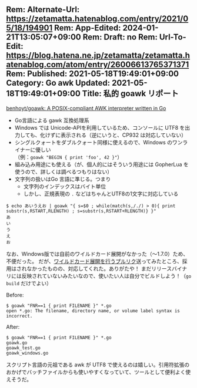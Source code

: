 Rem: Alternate-Url: https://zetamatta.hatenablog.com/entry/2021/05/18/194901
Rem: App-Edited: 2024-01-21T13:05:07+09:00
Rem: Draft: no
Rem: Url-To-Edit: https://blog.hatena.ne.jp/zetamatta/zetamatta.hatenablog.com/atom/entry/26006613765371371
Rem: Published: 2021-05-18T19:49:01+09:00
Category: Go awk
Updated: 2021-05-18T19:49:01+09:00
Title: 私的 goawk リポート
---
[benhoyt/goawk: A POSIX-compliant AWK interpreter written in Go](https://github.com/benhoyt/goawk)

- Go言語による gawk 互換処理系
- Windows では Unicode-APIを利用しているため、コンソールに UTF8 を出力しても、化けずに表示される（逆にいうと、CP932 は対応していない）
- シングルクォートをダブルクォート同様に使えるので、Windows のワンライナーに優しい  
（例：`goawk "BEGIN { print 'foo', 42 }"`）
- 組み込み用途にも使える（が、個人的にはそういう用途には GopherLua を使うので、詳しくは調べるつもりはない）
- 文字列の扱いはGo 言語に準じる。つまり
    - 文字列のインデックスはバイト単位
    - しかし、正規表現の `.` などはちゃんとUTF8の1文字に対応している

```
$ echo あいうえお | goawk "{ s=$0 ; while(match(s,/./) > 0){ print substr(s,RSTART,RLENGTH) ; s=substr(s,RSTART+RLENGTH)} }"
あ
い
う
え
お
```

なお、Windows版では自前のワイルドカード展開がなかった（～1.7.0）ため、不便だった。
だが、[ワイルドカード展開を行うプルリク](https://github.com/benhoyt/goawk/pull/54)送ってみたところ、採用はされなかったものの、対応してくれた。ありがたや！
まだリリースバイナリには反映されていないみたいなので、使いたい人は自分でビルドしよう！（`go build` だけでよい）

Before:

```
$ goawk "FNR==1 { print FILENAME }" *.go
open *.go: The filename, directory name, or volume label syntax is incorrect.
```

After:

```
$ goawk "FNR==1 { print FILENAME }" *.go
goawk.go
goawk_test.go
goawk_windows.go
```

スクリプト言語の元祖である awk が UTF8 で使えるのは嬉しい。引用符拡張のおかげでバッチファイルからも使いやすくなっていて、ツールとして便利よく使えそうだ。
